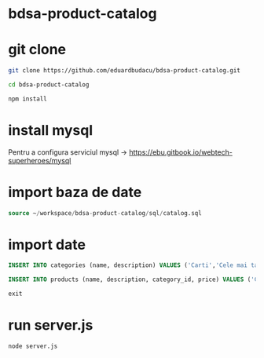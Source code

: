 # bdsa-product-catalog

# git clone

```bash
git clone https://github.com/eduardbudacu/bdsa-product-catalog.git
```

```bash
cd bdsa-product-catalog
```

```bash
npm install
```

# install mysql

Pentru a configura serviciul mysql -> https://ebu.gitbook.io/webtech-superheroes/mysql

# import baza de date

```sql
source ~/workspace/bdsa-product-catalog/sql/catalog.sql
```

# import date

```sql
INSERT INTO categories (name, description) VALUES ('Carti','Cele mai tari carti');
```

```sql
INSERT INTO products (name, description, category_id, price) VALUES ('Clean Code', 'Make code great again!', 1, 100);
```

```sql
exit
```

# run server.js

```bash
node server.js
```

